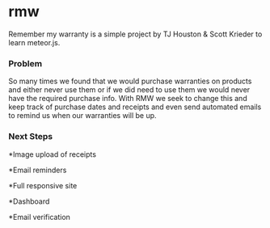 rmw
===
Remember my warranty is a simple project by TJ Houston & Scott Krieder to learn meteor.js.

### Problem

So many times we found that we would purchase warranties on products and either never use them or if we did need to use them we would never have the required purchase info. 
With RMW we seek to change this and keep track of purchase dates and receipts and even send automated emails to remind us when our warranties will be up. 

### Next Steps
*Image upload of receipts

*Email reminders

*Full responsive site

*Dashboard

*Email verification

